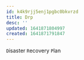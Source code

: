 ```yaml
---
id: k4k9rjj5enj1pgbc0bkvrzd
title: Drp
desc: ''
updated: 1641871804997
created: 1641871791847
---
```



`D`isaster `R`ecovery `P`lan
